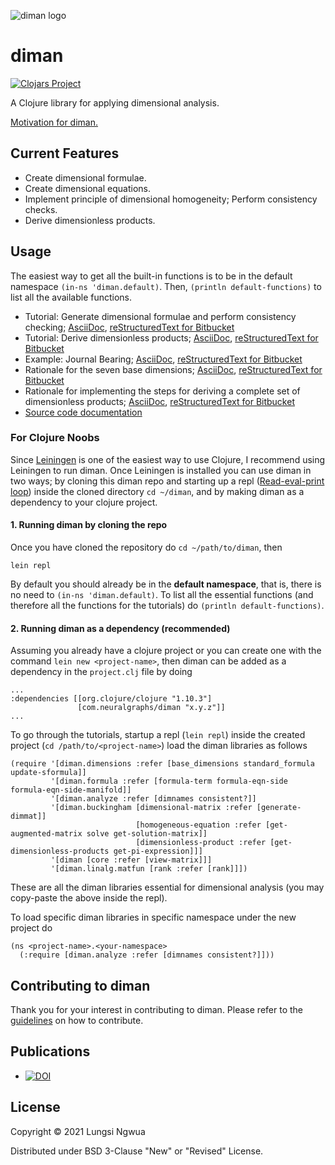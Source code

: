 ![diman logo](./resources/images/logo/diman.png)
# diman

[![Clojars Project](https://img.shields.io/clojars/v/com.neuralgraphs/diman.svg)](https://clojars.org/com.neuralgraphs/diman)

A Clojure library for applying dimensional analysis.

[Motivation for diman.](./doc/ProjectPlan.pdf)

## Current Features

- Create dimensional formulae.
- Create dimensional equations.
- Implement principle of dimensional homogeneity; Perform consistency checks.
- Derive dimensionless products.

## Usage

The easiest way to get all the built-in functions is to be in the default namespace `(in-ns 'diman.default)`. Then, `(println default-functions)` to list all the available functions. 

- Tutorial: Generate dimensional formulae and perform consistency checking; [AsciiDoc](./doc/tutorial1.adoc), [reStructuredText for Bitbucket](./doc/tutorial1.rst)
- Tutorial: Derive dimensionless products; [AsciiDoc](./doc/tutorial2.adoc), [reStructuredText for Bitbucket](./doc/tutorial2.rst)
- Example: Journal Bearing; [AsciiDoc](./doc/tutorial3.adoc), [reStructuredText for Bitbucket](./doc/tutorial3.rst)
- Rationale for the seven base dimensions; [AsciiDoc](./doc/rationale1.adoc), [reStructuredText for Bitbucket](./doc/rationale1.rst)
- Rationale for implementing the steps for deriving a complete set of dimensionless products; [AsciiDoc](./doc/rationale2.adoc), [reStructuredText for Bitbucket](./doc/rationale2.rst)
- [Source code documentation](https://cljdoc.org/d/com.neuralgraphs/diman)

### For Clojure Noobs

Since [Leiningen](https://leiningen.org/) is one of the easiest way to use Clojure, I recommend using Leiningen to run diman. Once Leiningen is installed you can use diman in two ways; by cloning this diman repo and starting up a repl ([Read-eval-print loop](https://en.wikipedia.org/wiki/Read%E2%80%93eval%E2%80%93print_loop)) inside the cloned directory `cd ~/diman`, and by making diman as a dependency to your clojure project.

#### 1. Running diman by cloning the repo

Once you have cloned the repository do `cd ~/path/to/diman`, then
```
lein repl
```

By default you should already be in the **default namespace**, that is, there is no need to `(in-ns 'diman.default)`. To list all the essential functions (and therefore all the functions for the tutorials) do `(println default-functions)`.

#### 2. Running diman as a dependency (recommended)

Assuming you already have a clojure project or you can create one with the command `lein new <project-name>`, then diman can be added as a dependency in the `project.clj` file by doing
```
...
:dependencies [[org.clojure/clojure "1.10.3"]
               [com.neuralgraphs/diman "x.y.z"]]
...
```

To go through the tutorials, startup a repl (`lein repl`) inside the created project (`cd /path/to/<project-name>`) load the diman libraries as follows
```
(require '[diman.dimensions :refer [base_dimensions standard_formula update-sformula]]
         '[diman.formula :refer [formula-term formula-eqn-side formula-eqn-side-manifold]]
         '[diman.analyze :refer [dimnames consistent?]]
         '[diman.buckingham [dimensional-matrix :refer [generate-dimmat]]
                            [homogeneous-equation :refer [get-augmented-matrix solve get-solution-matrix]]
                            [dimensionless-product :refer [get-dimensionless-products get-pi-expression]]]
         '[diman [core :refer [view-matrix]]]
         '[diman.linalg.matfun [rank :refer [rank]]])
```

These are all the diman libraries essential for dimensional analysis (you may copy-paste the above inside the repl).

To load specific diman libraries in specific namespace under the new project do
```
(ns <project-name>.<your-namespace>
  (:require [diman.analyze :refer [dimnames consistent?]]))
```

## Contributing to diman

Thank you for your interest in contributing to diman.
Please refer to the [guidelines](./doc/zCONTRIBUTING.adoc) on how to contribute.

## Publications

* [![DOI](https://joss.theoj.org/papers/10.21105/joss.03735/status.svg)](https://doi.org/10.21105/joss.03735)


## License

Copyright © 2021 Lungsi Ngwua

Distributed under BSD 3-Clause "New" or "Revised" License.
